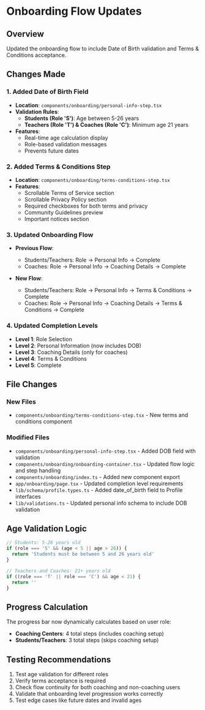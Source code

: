 # Onboarding Flow Updates

## Overview
Updated the onboarding flow to include Date of Birth validation and Terms & Conditions acceptance.

## Changes Made

### 1. Added Date of Birth Field
- **Location**: `components/onboarding/personal-info-step.tsx`
- **Validation Rules**:
  - **Students (Role 'S')**: Age between 5-26 years
  - **Teachers (Role 'T') & Coaches (Role 'C')**: Minimum age 21 years
- **Features**:
  - Real-time age calculation display
  - Role-based validation messages
  - Prevents future dates

### 2. Added Terms & Conditions Step
- **Location**: `components/onboarding/terms-conditions-step.tsx`
- **Features**:
  - Scrollable Terms of Service section
  - Scrollable Privacy Policy section  
  - Required checkboxes for both terms and privacy
  - Community Guidelines preview
  - Important notices section

### 3. Updated Onboarding Flow
- **Previous Flow**:
  - Students/Teachers: Role → Personal Info → Complete
  - Coaches: Role → Personal Info → Coaching Details → Complete
  
- **New Flow**:
  - Students/Teachers: Role → Personal Info → Terms & Conditions → Complete
  - Coaches: Role → Personal Info → Coaching Details → Terms & Conditions → Complete

### 4. Updated Completion Levels
- **Level 1**: Role Selection
- **Level 2**: Personal Information (now includes DOB)
- **Level 3**: Coaching Details (only for coaches)
- **Level 4**: Terms & Conditions  
- **Level 5**: Complete

## File Changes

### New Files
- `components/onboarding/terms-conditions-step.tsx` - New terms and conditions component

### Modified Files
- `components/onboarding/personal-info-step.tsx` - Added DOB field with validation
- `components/onboarding/onboarding-container.tsx` - Updated flow logic and step handling
- `components/onboarding/index.ts` - Added new component export
- `app/onboarding/page.tsx` - Updated completion level requirements
- `lib/schema/profile.types.ts` - Added date_of_birth field to Profile interfaces
- `lib/validations.ts` - Updated personal info schema to include DOB validation

## Age Validation Logic

```typescript
// Students: 5-26 years old
if (role === 'S' && (age < 5 || age > 26)) {
  return 'Students must be between 5 and 26 years old'
}

// Teachers and Coaches: 21+ years old  
if ((role === 'T' || role === 'C') && age < 21) {
  return ''
}
```

## Progress Calculation
The progress bar now dynamically calculates based on user role:
- **Coaching Centers**: 4 total steps (includes coaching setup)
- **Students/Teachers**: 3 total steps (skips coaching setup)

## Testing Recommendations
1. Test age validation for different roles
2. Verify terms acceptance is required
3. Check flow continuity for both coaching and non-coaching users
4. Validate that onboarding level progression works correctly
5. Test edge cases like future dates and invalid ages